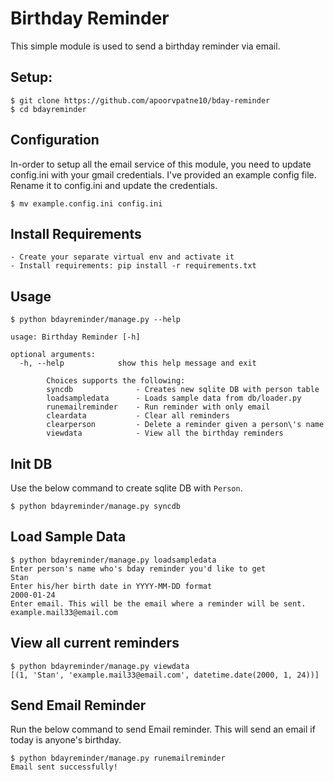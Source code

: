 Birthday Reminder
=================

This simple module is used to send a birthday reminder via email.

Setup:
------

```shell
$ git clone https://github.com/apoorvpatne10/bday-reminder
$ cd bdayreminder
```

Configuration
-------------

In-order to setup all the email service of this module, you need to update config.ini with your gmail credentials. I've provided an example config file. Rename it to config.ini and update the credentials.

```shell
$ mv example.config.ini config.ini
```

Install Requirements
--------------------
```shell
- Create your separate virtual env and activate it
- Install requirements: pip install -r requirements.txt
```

Usage
-----

```shell
$ python bdayreminder/manage.py --help

usage: Birthday Reminder [-h]

optional arguments:
  -h, --help            show this help message and exit

        Choices supports the following:
        syncdb              - Creates new sqlite DB with person table
        loadsampledata      - Loads sample data from db/loader.py
        runemailreminder    - Run reminder with only email
        cleardata           - Clear all reminders
        clearperson         - Delete a reminder given a person\'s name
        viewdata            - View all the birthday reminders
```

Init DB
-------
Use the below command to create sqlite DB with `Person`.

```shell
$ python bdayreminder/manage.py syncdb
```

Load Sample Data
----------------

```shell
$ python bdayreminder/manage.py loadsampledata
Enter person's name who's bday reminder you'd like to get
Stan
Enter his/her birth date in YYYY-MM-DD format
2000-01-24
Enter email. This will be the email where a reminder will be sent.
example.mail33@email.com
```

View all current reminders
--------------------------

```shell
$ python bdayreminder/manage.py viewdata
[(1, 'Stan', 'example.mail33@email.com', datetime.date(2000, 1, 24))]
```

Send Email Reminder
-------------------

Run the below command to send Email reminder. This will send an email if today is anyone's birthday.

```shell
$ python bdayreminder/manage.py runemailreminder
Email sent successfully!
```


